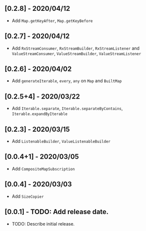 ## [0.2.8] - 2020/04/12
- Add `Map.getKeyAfter`, `Map.getKeyBefore`

## [0.2.7] - 2020/04/12
- Add `RxStreamConsumer`, `RxStreamBuilder`, `RxStreamListener` and `ValueStreamConsumer`, `ValueStreamBuilder`, `ValueStreamListener`

## [0.2.6] - 2020/04/02
- Add `generateIterable`, `every`, `any` on `Map` and `BuiltMap`

## [0.2.5+4] - 2020/03/22

- Add `Iterable.separate`, `Iterable.separateByContains`, `Iterable.expandByIterable`

## [0.2.3] - 2020/03/15

- Add `ListenableBuilder`, `ValueListenableBuilder`

## [0.0.4+1] - 2020/03/05

- Add `CompositeMapSubscription`

## [0.0.4] - 2020/03/03

- Add `SizeCopier`

## [0.0.1] - TODO: Add release date.

* TODO: Describe initial release.
